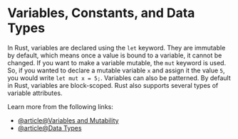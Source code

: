 # Variables, Constants, and Data Types

In Rust, variables are declared using the `let` keyword. They are immutable by default, which means once a value is bound to a variable, it cannot be changed. If you want to make a variable mutable, the `mut` keyword is used. So, if you wanted to declare a mutable variable `x` and assign it the value `5`, you would write `let mut x = 5;`. Variables can also be patterned. By default in Rust, variables are block-scoped. Rust also supports several types of variable attributes.

Learn more from the following links:

- [@article@Variables and Mutability](https://rust-book.cs.brown.edu/ch03-01-variables-and-mutability.html)
- [@article@Data Types](https://rust-book.cs.brown.edu/ch03-02-data-types.html)
